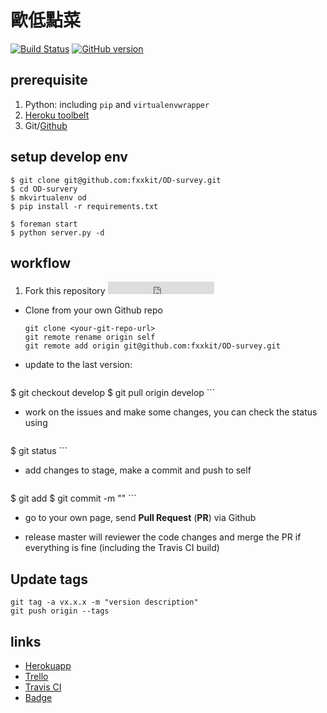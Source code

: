 歐低點菜
======

[![Build Status](https://travis-ci.org/fxxkit/OD-survey.svg?branch=develop)](https://travis-ci.org/fxxkit/OD-survey) 
[![GitHub version](https://badge.fury.io/gh/fxxkit%2FOD-survey.svg)](http://badge.fury.io/gh/fxxkit%2FOD-survey)

## prerequisite

1. Python: including `pip` and `virtualenvwrapper`
2. [Heroku toolbelt](https://toolbelt.heroku.com/)
3. Git/[Github](github.com)

## setup develop env

```
$ git clone git@github.com:fxxkit/OD-survey.git
$ cd OD-survery
$ mkvirtualenv od
$ pip install -r requirements.txt
```

```
$ foreman start
$ python server.py -d
```

## workflow

1. Fork this repository <iframe src="https://ghbtns.com/github-btn.html?user=twbs&repo=bootstrap&type=fork&count=true" frameborder="0" scrolling="0" width="170px" height="20px"></iframe>

* Clone from your own Github repo

	```
	git clone <your-git-repo-url>
	git remote rename origin self
	git remote add origin git@github.com:fxxkit/OD-survey.git
	```

* update to the last version: 

	```
$ git checkout develop
$ git pull origin develop
	```

* work on the issues and make some changes, you can check the status using 

	```
$ git status
	```

* add changes to stage, make a commit and push to self

	```
$ git add <files>
$ git commit -m "<messages about this change>"
	```

* go to your own page, send __Pull Request__ (__PR__) via Github

* release master will reviewer the code changes and merge the PR if everything is fine (including the Travis CI build)

## Update tags

```
git tag -a vx.x.x -m "version description"
git push origin --tags 
``` 

## links
- [Herokuapp](https://od-survey.herokuapp.com/)
- [Trello](https://trello.com/b/kaVf0D3t/product-backlog)
- [Travis CI](https://travis-ci.org)
- [Badge](https://badge.fury.io)

